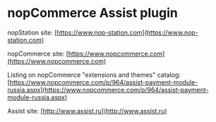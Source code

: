 ﻿nopCommerce Assist plugin
===========

nopStation site: [https://www.nop-station.com](https://www.nop-station.com)

nopCommerce site: [https://www.nopcommerce.com](https://www.nopcommerce.com)

Listing on nopCommerce "extensions and themes" catalog: [https://www.nopcommerce.com/p/964/assist-payment-module-russia.aspx](https://www.nopcommerce.com/p/964/assist-payment-module-russia.aspx)

Assist site: [http://www.assist.ru](http://www.assist.ru)
